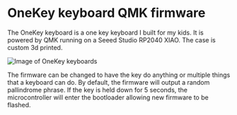 # OneKey keyboard QMK firmware 

The OneKey keyboard is a one key keyboard I built for my kids. It is powered by QMK running on a Seeed Studio RP2040 XIAO. The case is custom 3d printed.

![Image of OneKey keyboards](https://github.com/pneisen/qmk_onekey/blob/main/pics/onekeys.jpg)

The firmware can be changed to have the key do anything or multiple things that a keyboard can do. By default, the firmware will output a random pallindrome phrase. If the key is held down for 5 seconds, the microcontroller will enter the bootloader allowing new firmware to be flashed. 
